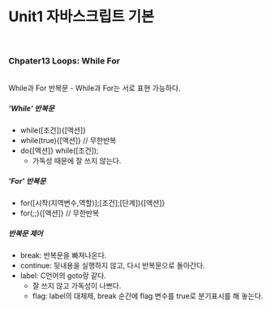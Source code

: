# Unit1 자바스크립트 기본
<br>

### Chpater13 Loops: While For
<br>
While과 For 반복문
- While과 For는 서로 표현 가능하다.

##### 'While' 반복문

- while([조건]){[액션]}
- while(true){[액션]} // 무한반복
- do{[액션]} while([조건]);
	- 가독성 때문에 잘 쓰지 않는다.

##### 'For' 반복문

- for([시작(지역변수,역할)];[조건];[단계]){[액션]}
- for(;;){[액션]} // 무한반복

##### 반복문 제어

- break: 반복문을 빠져나온다.
- continue: 뒷내용을 실행하지 않고, 다시 반복문으로 돌아간다.
- label: C언어의 goto랑 같다.
	- 잘 쓰지 않고 가독성이 나쁘다.
	- flag: label의 대체제, break 순간에 flag 변수를 true로 분기표시를 해 놓는다.